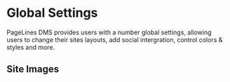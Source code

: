 # Global Settings #

PageLines DMS provides users with a number global settings, allowing users to change their sites layouts, add social intergration, control colors & styles and more.

## Site Images ##


